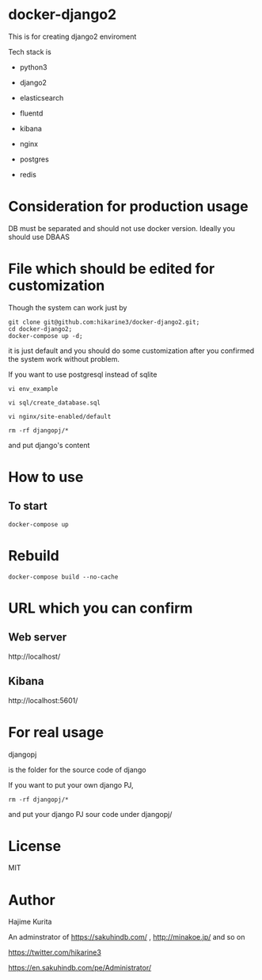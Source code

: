 # docker-django2

This is for creating django2 enviroment

Tech stack is

- python3

- django2

- elasticsearch

- fluentd

- kibana

- nginx

- postgres

- redis

# Consideration for production usage

DB must be separated and should not use docker version. Ideally you should use DBAAS

# File which should be edited for customization

Though the system can work just by

```
git clone git@github.com:hikarine3/docker-django2.git;
cd docker-django2;
docker-compose up -d;
```

it is just default and you should do some customization after you confirmed the system work without problem.

If you want to use postgresql instead of sqlite

```
vi env_example
```

```
vi sql/create_database.sql
```

```
vi nginx/site-enabled/default
```

```
rm -rf djangopj/*
```
and put django's content

# How to use

## To start

```
docker-compose up
```

# Rebuild

```
docker-compose build --no-cache
```

# URL which you can confirm

## Web server
http://localhost/


## Kibana
http://localhost:5601/

# For real usage

djangopj

is the folder for the source code of django

If you want to put your own django PJ,

```
rm -rf djangopj/*
```

and put your django PJ sour code under djangopj/

# License

MIT

# Author

Hajime Kurita

An adminstrator of https://sakuhindb.com/ , http://minakoe.jp/ and so on

https://twitter.com/hikarine3

https://en.sakuhindb.com/pe/Administrator/
